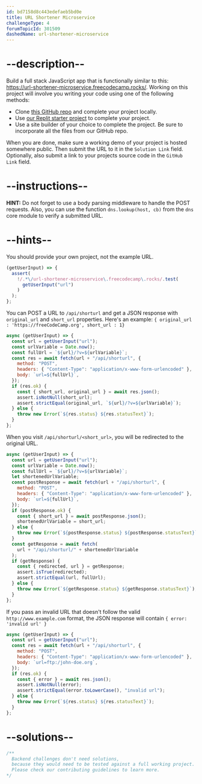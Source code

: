 ```yaml
---
id: bd7158d8c443edefaeb5bd0e
title: URL Shortener Microservice
challengeType: 4
forumTopicId: 301509
dashedName: url-shortener-microservice
---
```


# --description--

Build a full stack JavaScript app that is functionally similar to this: <https://url-shortener-microservice.freecodecamp.rocks/>. Working on this project will involve you writing your code using one of the following methods:

- Clone [this GitHub repo](https://github.com/freeCodeCamp/boilerplate-project-urlshortener/) and complete your project locally.
- Use [our Replit starter project](https://replit.com/github/freeCodeCamp/boilerplate-project-urlshortener) to complete your project.
- Use a site builder of your choice to complete the project. Be sure to incorporate all the files from our GitHub repo.

When you are done, make sure a working demo of your project is hosted somewhere public. Then submit the URL to it in the `Solution Link` field. Optionally, also submit a link to your projects source code in the `GitHub Link` field.

# --instructions--

**HINT:** Do not forget to use a body parsing middleware to handle the POST requests. Also, you can use the function `dns.lookup(host, cb)` from the `dns` core module to verify a submitted URL.

# --hints--

You should provide your own project, not the example URL.

```js
(getUserInput) => {
  assert(
    !/.*\/url-shortener-microservice\.freecodecamp\.rocks/.test(
      getUserInput("url")
    )
  );
};
```

You can POST a URL to `/api/shorturl` and get a JSON response with `original_url` and `short_url` properties. Here's an example: `{ original_url : 'https://freeCodeCamp.org', short_url : 1}`

```js
async (getUserInput) => {
  const url = getUserInput("url");
  const urlVariable = Date.now();
  const fullUrl = `${url}/?v=${urlVariable}`;
  const res = await fetch(url + "/api/shorturl", {
    method: "POST",
    headers: { "Content-Type": "application/x-www-form-urlencoded" },
    body: `url=${fullUrl}`,
  });
  if (res.ok) {
    const { short_url, original_url } = await res.json();
    assert.isNotNull(short_url);
    assert.strictEqual(original_url, `${url}/?v=${urlVariable}`);
  } else {
    throw new Error(`${res.status} ${res.statusText}`);
  }
};
```

When you visit `/api/shorturl/<short_url>`, you will be redirected to the original URL.

```js
async (getUserInput) => {
  const url = getUserInput("url");
  const urlVariable = Date.now();
  const fullUrl = `${url}/?v=${urlVariable}`;
  let shortenedUrlVariable;
  const postResponse = await fetch(url + "/api/shorturl", {
    method: "POST",
    headers: { "Content-Type": "application/x-www-form-urlencoded" },
    body: `url=${fullUrl}`,
  });
  if (postResponse.ok) {
    const { short_url } = await postResponse.json();
    shortenedUrlVariable = short_url;
  } else {
    throw new Error(`${postResponse.status} ${postResponse.statusText}`);
  }
  const getResponse = await fetch(
    url + "/api/shorturl/" + shortenedUrlVariable
  );
  if (getResponse) {
    const { redirected, url } = getResponse;
    assert.isTrue(redirected);
    assert.strictEqual(url, fullUrl);
  } else {
    throw new Error(`${getResponse.status} ${getResponse.statusText}`);
  }
};
```

If you pass an invalid URL that doesn't follow the valid `http://www.example.com` format, the JSON response will contain `{ error: 'invalid url' }`

```js
async (getUserInput) => {
  const url = getUserInput("url");
  const res = await fetch(url + "/api/shorturl", {
    method: "POST",
    headers: { "Content-Type": "application/x-www-form-urlencoded" },
    body: `url=ftp:/john-doe.org`,
  });
  if (res.ok) {
    const { error } = await res.json();
    assert.isNotNull(error);
    assert.strictEqual(error.toLowerCase(), "invalid url");
  } else {
    throw new Error(`${res.status} ${res.statusText}`);
  }
};
```

# --solutions--

```js
/**
  Backend challenges don't need solutions, 
  because they would need to be tested against a full working project. 
  Please check our contributing guidelines to learn more.
*/
```
